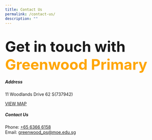 ```yaml
---
title: Contact Us
permalink: /contact-us/
description: ""
---
```

<font size="32"><b>Get in touch with  </b></font><br>
<font size="32" color="orange" ><b>Greenwood Primary</b></font>
=====================================================

##### **Address**
11 Woodlands Drive 62
S(737942)

[VIEW MAP](https://maps.google.com/maps?q=11+Woodlands+Drive+62++S(737942)) 

##### **Contact Us**
Phone: [+65 6366 6158](tel:+6563666158)   
Email: [greenwood\_ps@moe.edu.sg](mailto:greenwood_ps@moe.edu.sg)